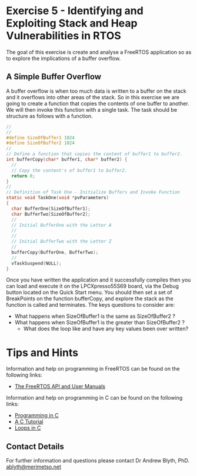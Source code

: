 # Exercise 5 - Identifying and Exploiting Stack and Heap Vulnerabilities in RTOS

The goal of this exercise is create and analyse a FreeRTOS application so as to explore the implications of a buffer overflow.

## A Simple Buffer Overflow

A buffer overflow is when too much data is written to a buffer on the stack and it overflows into other areas of the stack. So in this exercise we are going to create a function that copies the contents of one buffer to another. We will then invoke this function with a single task.  The task should be structure as follows with a function.

```c
//
//
#define SizeOfBuffer1 1024
#define SizeOfBuffer2 1024
//
// Define a function that copies the content of buffer1 to buffer2.
int bufferCopy(char* buffer1, char* buffer2) {
  //
  // Copy the content's of buffer1 to buffer2.
  return 0;
}
//
// Definition of Task One - Initialize Buffers and Invoke Function
static void TaskOne(void *pvParameters)
{
  char BufferOne[SizeOfBuffer1];
  char BufferTwo[SizeOfBuffer2];
  //
  // Initial BufferOne with the Letter A
  //
  //
  // Initial BufferTwo with the Letter Z
  //
  bufferCopy(BufferOne, BufferTwo);
  //
  vTaskSuspend(NULL);
}
```

Once you have written the application and it successfully compiles then you can load and execute it on the LPCXpresso55S69 board, via the Debug button located on the Quick Start menu. You should then set a set of BreakPoints on the function bufferCopy, and explore the stack as the function is called and terminates. The keys questions to consider are:
* What happens when SizeOfBuffer1 is the same as SizeOfBuffer2 ?
* What happens when SizeOfBuffer1 is the greater than SizeOfBuffer2 ?
  * What does the loop like and have any key values been over written?

# Tips and Hints
Information and help on programming in FreeRTOS can be found on the following links:
* [The FreeRTOS API and User Manuals](https://www.freertos.org/Documentation/RTOS_book.html)

Information and help on programming in C can be found on the following links:
* [Programming in C](https://beginnersbook.com/2014/01/c-program-structure/)
* [A C Tutorial](https://www.cprogramming.com/tutorial/c-tutorial.html?inl=nv)
* [Loops in C](https://www.tutorialspoint.com/cprogramming/c_loops.htm)

## Contact Details

For further information and questions please contact Dr Andrew Blyth, PhD. <ablyth@merimetso.net>
